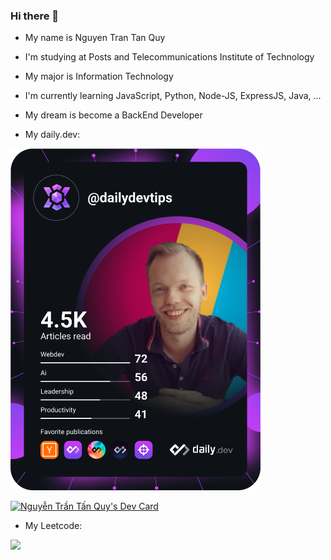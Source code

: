 ### Hi there 👋
- My name is Nguyen Tran Tan Quy
- I'm studying at Posts and Telecommunications Institute of Technology
- My major is Information Technology
- I'm currently learning JavaScript, Python, Node-JS, ExpressJS, Java, ...
- My dream is become a BackEnd Developer

- My daily.dev:

<a href="https://app.daily.dev/TanQuy0401"><img src="https://github.com/rebelchris/rebelchris/blob/master/devcard.svg" width="400" alt="Nguyễn Trần Tấn Quy's Dev Card"/></a>

<a href="https://app.daily.dev/TanQuy0401"><img src="https://api.daily.dev/devcards/af070754f5dd4746ba6d24b48948be7c.png?r=841" width="400" alt="Nguyễn Trần Tấn Quy's Dev Card"/></a>

- My Leetcode:

![](https://leetcode.card.workers.dev/NguyenTranTanQuy?theme=dark&font=baloo&extension=null)

<!--
**NguyenTranTanQuy/NguyenTranTanQuy** is a ✨ _special_ ✨ repository because its `README.md` (this file) appears on your GitHub profile.

Here are some ideas to get you started:

- 🔭 I’m currently working on ...
- 🌱 I’m currently learning ...
- 👯 I’m looking to collaborate on ...
- 🤔 I’m looking for help with ...
- 💬 Ask me about ...
- 📫 How to reach me: ...
- 😄 Pronouns: ...
- ⚡ Fun fact: ...
-->
